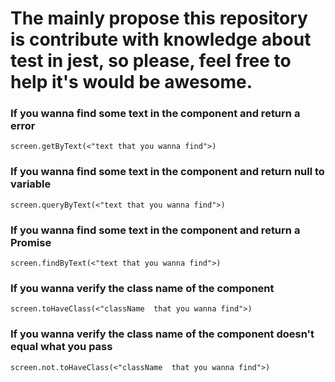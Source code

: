 # The mainly propose this repository is contribute with knowledge about test in jest, so please, feel free to help it's would be awesome.
### If you wanna find some text in the component and return a error
`screen.getByText(<"text that you wanna find">)`

### If you wanna find some text in the component and return null to variable
`screen.queryByText(<"text that you wanna find">)` 

### If you wanna find some text in the component and return a Promise
`screen.findByText(<"text that you wanna find">)`

### If you wanna verify the class name of the component
`screen.toHaveClass(<"className  that you wanna find">)`

### If you wanna verify the class name of the component doesn't equal what you pass
`screen.not.toHaveClass(<"className  that you wanna find">)`
